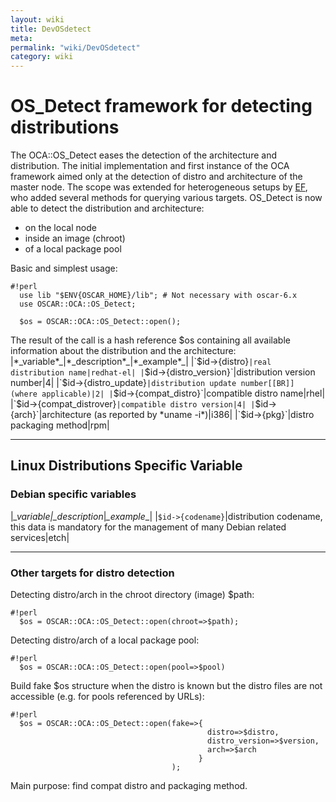 ```yaml
---
layout: wiki
title: DevOSdetect
meta: 
permalink: "wiki/DevOSdetect"
category: wiki
---
```

<!-- Name: DevOSdetect -->
<!-- Version: 7 -->
<!-- Author: valleegr -->

# OS_Detect framework for detecting distributions

The OCA::OS_Detect eases the detection of the architecture and distribution. The initial implementation and first instance of the OCA framework aimed only at the detection of distro and architecture of the master node. The scope was extended for heterogeneous setups by [EF](ErichFocht), who added several methods for querying various targets. OS_Detect is now able to detect the distribution and architecture:
 * on the local node
 * inside an image (chroot)
 * of a local package pool

Basic and simplest usage:

    #!perl
      use lib "$ENV{OSCAR_HOME}/lib"; # Not necessary with oscar-6.x
      use OSCAR::OCA::OS_Detect;
    
      $os = OSCAR::OCA::OS_Detect::open();


The result of the call is a hash reference $os containing all available information about the distribution and the architecture:
|*_variable*_|*_description*_|*_example*_|
|`$id->{distro}`|real distribution name|redhat-el|
|`$id->{distro_version}`|distribution version number|4|
|`$id->{distro_update}`|distribution update number[[BR]] (where applicable)|2|
|`$id->{compat_distro}`|compatible distro name|rhel|
|`$id->{compat_distrover}`|compatible distro version|4|
|`$id->{arch}`|architecture (as reported by *uname -i*)|i386|
|`$id->{pkg}`|distro packaging method|rpm|

----

## Linux Distributions Specific Variable

### Debian specific variables

|*_variable*_|*_description*_|*_example*_|
|`$id->{codename}`|distribution codename, this data is mandatory for the management of many Debian related services|etch|

----


### Other targets for distro detection

Detecting distro/arch in the chroot directory (image) $path:

    #!perl
      $os = OSCAR::OCA::OS_Detect::open(chroot=>$path);

Detecting distro/arch of a local package pool:

    #!perl
      $os = OSCAR::OCA::OS_Detect::open(pool=>$pool)


Build fake $os structure when the distro is known but the distro files are not accessible (e.g. for pools referenced by URLs):

    #!perl
      $os = OSCAR::OCA::OS_Detect::open(fake=>{
                                                distro=>$distro,
                                                distro_version=>$version,
                                                arch=>$arch
                                              }
                                        );
Main purpose: find compat distro and packaging method.
